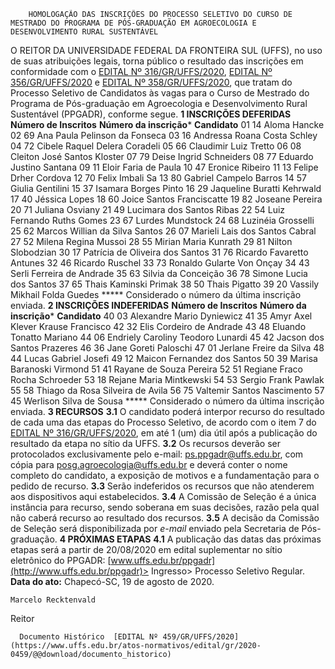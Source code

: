         HOMOLOGAÇÃO DAS INSCRIÇÕES DO PROCESSO SELETIVO DO CURSO DE MESTRADO DO PROGRAMA DE PÓS-GRADUAÇÃO EM AGROECOLOGIA E DESENVOLVIMENTO RURAL SUSTENTÁVEL  

 O REITOR DA UNIVERSIDADE FEDERAL DA FRONTEIRA SUL (UFFS), no uso de suas atribuições legais, torna público o resultado das inscrições em conformidade com o [EDITAL Nº 316/GR/UFFS/2020](https://www.uffs.edu.br/atos-normativos/edital/gr/2020-0316), [EDITAL Nº 356/GR/UFFS/2020](https://www.uffs.edu.br/atos-normativos/edital/gr/2020-0356) e [EDITAL Nº 358/GR/UFFS/2020](https://www.uffs.edu.br/atos-normativos/edital/gr/2020-0358), que tratam do Processo Seletivo de Candidatos às vagas para o Curso de Mestrado do Programa de Pós-graduação em Agroecologia e Desenvolvimento Rural Sustentável (PPGADR), conforme segue.     **1 INSCRIÇÕES DEFERIDAS**      **Número de Inscritos**      **Número da inscrição***      **Candidato**        01   14   Aloma Hancke     02   69   Ana Paula Pelinson da Fonseca     03   16   Andressa Roana Costa Schley     04   72   Cibele Raquel Delera Coradeli     05   66   Claudimir Luiz Tretto     06   08   Cleiton José Santos Kloster     07   79   Deise Ingrid Schneiders     08   77   Eduardo Justino Santana     09   11   Eloir Faria de Paula     10   47   Eronice Ribeiro     11   13   Felipe Drher Cordova     12   70   Felix Imbali Sa     13   80   Gabriel Campelo Barros     14   57   Giulia Gentilini     15   37   Isamara Borges Pinto     16   29   Jaqueline Buratti Kehrwald     17   40   Jéssica Lopes     18   60   Joice Santos Franciscatte     19   82   Joseane Pereira     20   71   Juliana Osviany     21   49   Lucimara dos Santos Ribas     22   54   Luiz Fernando Ruths Gomes     23   67   Lurdes Mundstock     24   68   Luzinéia Grosselli     25   62   Marcos Willian da Silva Santos     26   07   Marieli Lais dos Santos Cabral     27   52   Milena Regina Mussoi     28   55   Mirian Maria Kunrath     29   81   Nilton Slobodzian     30   17   Patrícia de Oliveira dos Santos     31   76   Ricardo Favaretto Antunes     32   46   Ricardo Ruschel     33   73   Ronaldo Gularte Von Onçay     34   43   Serli Ferreira de Andrade     35   63   Silvia da Conceição     36   78   Simone Lucia dos Santos     37   65   Thais Kaminski Primak     38   50   Thais Pigatto     39   20   Vassily Mikhail Folda Guedes     *****  Considerado o número da última inscrição enviada.     **2 INSCRIÇÕES INDEFERIDAS**      **Número de Inscritos**      **Número da inscrição***      **Candidato**       40   03   Alexandre Mario Dyniewicz     41   35   Amyr Axel Klever Krause Francisco     42   32   Elis Cordeiro de Andrade     43   48   Eluando Tonatto Mariano     44   06   Endriely Caroliny Teodoro Lunardi     45   42   Jacson dos Santos Prazeres     46   36   Jane Goreti Paloschi     47   01   Jerlane Freire da Silva     48   44   Lucas Gabriel Josefi     49   12   Maicon Fernandez dos Santos     50   39   Marisa Baranoski Virmond     51   41   Rayane de Souza Pereira     52   51   Regiane Fraco Rocha Schroeder     53   18   Rejane Maria Mintkewski     54   53   Sergio Frank Pawlak     55   58   Thiago da Rosa Silveira de Avila     56   75   Valtemir Santos Nascimento     57   45   Werlison Silva de Sousa     *****  Considerado o número da última inscrição enviada.     **3 RECURSOS**   **3.1**  O candidato poderá interpor recurso do resultado de cada uma das etapas do Processo Seletivo, de acordo com o item 7 do [EDITAL Nº 316/GR/UFFS/2020](https://www.uffs.edu.br/atos-normativos/edital/gr/2020-0316), em até 1 (um) dia útil após a publicação do resultado da etapa no sítio da UFFS.  **3.2**  Os recursos deverão ser protocolados exclusivamente pelo e-mail: ps.ppgadr@uffs.edu.br, com cópia para posg.agroecologia@uffs.edu.br e deverá conter o nome completo do candidato, a exposição de motivos e a fundamentação para o pedido de recurso.  **3.3**  Serão indeferidos os recursos que não atenderem aos dispositivos aqui estabelecidos.  **3.4**  A Comissão de Seleção é a única instância para recurso, sendo soberana em suas decisões, razão pela qual não caberá recurso ao resultado dos recursos.  **3.5**  A decisão da Comissão de Seleção será disponibilizada por *e-mail*  enviado pela Secretaria de Pós-graduação.     **4 PRÓXIMAS ETAPAS**   **4.1**  A publicação das datas das próximas etapas será a partir de 20/08/2020 em edital suplementar no sítio eletrônico do PPGADR: [www.uffs.edu.br/ppgadr](http://www.uffs.edu.br/ppgadr)> Ingresso> Processo Seletivo Regular.        **Data do ato:** Chapecó-SC, 19 de agosto de 2020.   
 

    Marcelo Recktenvald   
 Reitor 

      Documento Histórico  [EDITAL Nº 459/GR/UFFS/2020](https://www.uffs.edu.br/atos-normativos/edital/gr/2020-0459/@@download/documento_historico)     
      